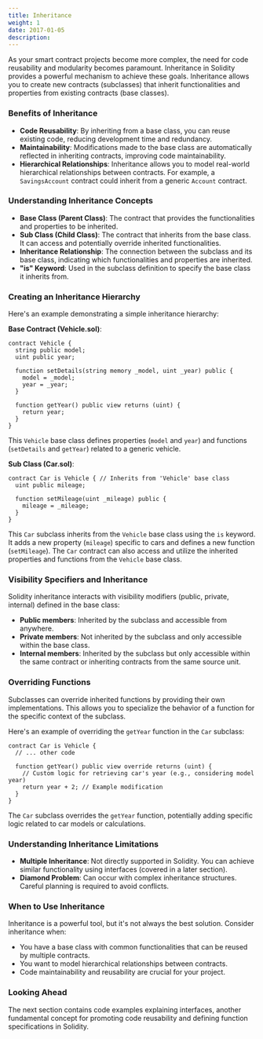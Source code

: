 ```yaml
---
title: Inheritance
weight: 1
date: 2017-01-05
description: 
---
```


As your smart contract projects become more complex, the need for code reusability and modularity becomes paramount. Inheritance in Solidity provides a powerful mechanism to achieve these goals. Inheritance allows you to create new contracts (subclasses) that inherit functionalities and properties from existing contracts (base classes).


### Benefits of Inheritance
* **Code Reusability**: By inheriting from a base class, you can reuse existing code, reducing development time and redundancy.
* **Maintainability**: Modifications made to the base class are automatically reflected in inheriting contracts, improving code maintainability.
* **Hierarchical Relationships**: Inheritance allows you to model real-world hierarchical relationships between contracts. For example, a `SavingsAccount` contract could inherit from a generic `Account` contract.


### Understanding Inheritance Concepts
* **Base Class (Parent Class)**: The contract that provides the functionalities and properties to be inherited.
* **Sub Class (Child Class)**: The contract that inherits from the base class. It can access and potentially override inherited functionalities.
* **Inheritance Relationship**: The connection between the subclass and its base class, indicating which functionalities and properties are inherited.
* **"is" Keyword**: Used in the subclass definition to specify the base class it inherits from.


### Creating an Inheritance Hierarchy
Here's an example demonstrating a simple inheritance hierarchy:

**Base Contract (Vehicle.sol)**:

```solidity
contract Vehicle {
  string public model;
  uint public year;

  function setDetails(string memory _model, uint _year) public {
    model = _model;
    year = _year;
  }

  function getYear() public view returns (uint) {
    return year;
  }
}
```

This `Vehicle` base class defines properties (`model` and `year`) and functions (`setDetails` and `getYear`) related to a generic vehicle.


**Sub Class (Car.sol)**:
```solidity
contract Car is Vehicle { // Inherits from 'Vehicle' base class
  uint public mileage;

  function setMileage(uint _mileage) public {
    mileage = _mileage;
  }
}
```
This `Car` subclass inherits from the `Vehicle` base class using the `is` keyword. It adds a new property (`mileage`) specific to cars and defines a new function (`setMileage`). The `Car` contract can also access and utilize the inherited properties and functions from the `Vehicle` base class.


### Visibility Specifiers and Inheritance
Solidity inheritance interacts with visibility modifiers (public, private, internal) defined in the base class:

* **Public members**: Inherited by the subclass and accessible from anywhere.
* **Private members**: Not inherited by the subclass and only accessible within the base class.
* **Internal members**: Inherited by the subclass but only accessible within the same contract or inheriting contracts from the same source unit.


### Overriding Functions
Subclasses can override inherited functions by providing their own implementations. This allows you to specialize the behavior of a function for the specific context of the subclass.

Here's an example of overriding the `getYear` function in the `Car` subclass:

```solidity
contract Car is Vehicle {
  // ... other code

  function getYear() public view override returns (uint) {
    // Custom logic for retrieving car's year (e.g., considering model year)
    return year + 2; // Example modification
  }
}
```

The `Car` subclass overrides the `getYear` function, potentially adding specific logic related to car models or calculations.


### Understanding Inheritance Limitations
* **Multiple Inheritance**: Not directly supported in Solidity. You can achieve similar functionality using interfaces (covered in a later section).
* **Diamond Problem**: Can occur with complex inheritance structures. Careful planning is required to avoid conflicts.


### When to Use Inheritance
Inheritance is a powerful tool, but it's not always the best solution. Consider inheritance when:

* You have a base class with common functionalities that can be reused by multiple contracts.
* You want to model hierarchical relationships between contracts.
* Code maintainability and reusability are crucial for your project.


### Looking Ahead
The next section contains code examples explaining interfaces, another fundamental concept for promoting code reusability and defining function specifications in Solidity.